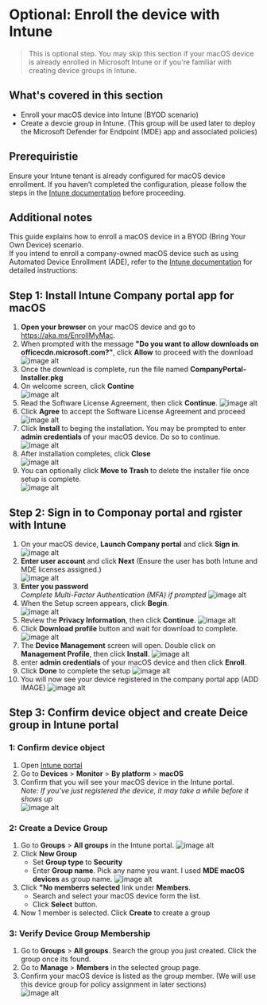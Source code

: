 # Optional: Enroll the device with Intune

> This is optional step. You may skip this section if your macOS device is already enrolled in Microsoft Intune or if you're familiar with creating device groups in Intune.

## What's covered in this section
- Enroll your macOS device into Intune (BYOD scenario)
- Create a devcie group in Intune. (This group will be used later to deploy the Microsoft Defender for Endpoint (MDE) app and associated policies)  


## Prerequiristie
Ensure your Intune tenant is already configured for macOS device enrollment. If you haven’t completed the configuration, please follow the steps in the [Intune documentation](https://learn.microsoft.com/en-us/intune/intune-service/enrollment/macos-enroll) before proceeding.

## Additional notes
This guide explains how to enroll a macOS device in a BYOD (Bring Your Own Device) scenario.  
If you intend to enroll a company-owned macOS device such as using Automated Device Enrollment (ADE), refer to the [Intune documentation](https://learn.microsoft.com/en-us/intune/intune-service/enrollment/macos-enroll) for detailed instructions:  

## Step 1: Install Intune Company portal app for macOS

1. **Open your browser** on your macOS device and go to https://aka.ms/EnrollMyMac.
2. When prompted with the message **"Do you want to allow downloads on officecdn.microsoft.com?"**, click **Allow** to proceed with the download  
   ![image alt](https://github.com/yujiaoMSFT/Microsoft-Defender-For-Endpoint/blob/07a5c99eb247631274801302a602b27f7b92bf86/Images/macOS/Download-IntuneApp.png)
3. Once the download is complete, run the file named **CompanyPortal-Installer.pkg**  
4. On welcome screen, click **Contine**  
   ![image alt](https://github.com/yujiaoMSFT/Microsoft-Defender-For-Endpoint/blob/ca29f659c7991b751e9d055015d4b274a617b99e/Images/macOS/IntuneSetup1.png)
5. Read the Software License Agreement, then click **Continue**.
   ![image alt](https://github.com/yujiaoMSFT/Microsoft-Defender-For-Endpoint/blob/ca29f659c7991b751e9d055015d4b274a617b99e/Images/macOS/IntuneSetup2.png)
6. Click **Agree** to accept the Software License Agreement and proceed
   ![image alt](https://github.com/yujiaoMSFT/Microsoft-Defender-For-Endpoint/blob/ca29f659c7991b751e9d055015d4b274a617b99e/Images/macOS/IntuneSetup3.png)
7. Click **Install** to beging the installation. You may be prompted to enter **admin credentials** of your macOS device. Do so to continue.  
   ![image alt](https://github.com/yujiaoMSFT/Microsoft-Defender-For-Endpoint/blob/ca29f659c7991b751e9d055015d4b274a617b99e/Images/macOS/IntuneSetup4.png)
8. After installation completes, click **Close**  
    ![image alt](https://github.com/yujiaoMSFT/Microsoft-Defender-For-Endpoint/blob/b55879b17ef397b1afb5c291d064099949c59166/Images/macOS/IntuneSetup5.png)
9. You can optionally click **Move to Trash** to delete the installer file once setup is complete.  
   ![image alt](https://github.com/yujiaoMSFT/Microsoft-Defender-For-Endpoint/blob/b55879b17ef397b1afb5c291d064099949c59166/Images/macOS/IntuneSetup6.png)

## Step 2: Sign in to Componay portal and rgister with Intune

1. On your macOS device, **Launch Company portal** and click **Sign in**.  
   ![image alt](https://github.com/yujiaoMSFT/Microsoft-Defender-For-Endpoint/blob/16d3cb06f507760f0b8dd787fd3c3e9752d9b79c/Images/macOS/IntuneRegister1.png)
2. **Enter user account** and click **Next** (Ensure the user has both Intune and MDE licenses assigned.)  
   ![image alt](https://github.com/yujiaoMSFT/Microsoft-Defender-For-Endpoint/blob/16d3cb06f507760f0b8dd787fd3c3e9752d9b79c/Images/macOS/IntuneRegister2.png)
3. **Enter you password**  
   *Complete Multi-Factor Authentication (MFA) if prompted*
   ![image alt](https://github.com/yujiaoMSFT/Microsoft-Defender-For-Endpoint/blob/16d3cb06f507760f0b8dd787fd3c3e9752d9b79c/Images/macOS/IntuneRegister3.png)
4. When the Setup screen appears, click **Begin**.  
   ![image alt](https://github.com/yujiaoMSFT/Microsoft-Defender-For-Endpoint/blob/86df514f8922a8f231f54ef90fecca191e3e86b1/Images/macOS/IntuneRegister4.png)
5. Review the **Privacy Information**, then click **Continue**.
   ![image alt](https://github.com/yujiaoMSFT/Microsoft-Defender-For-Endpoint/blob/86df514f8922a8f231f54ef90fecca191e3e86b1/Images/macOS/IntuneRegister5.png)
6. Click **Download profile** button and  wait for download to complete.
   ![image alt](https://github.com/yujiaoMSFT/Microsoft-Defender-For-Endpoint/blob/86df514f8922a8f231f54ef90fecca191e3e86b1/Images/macOS/IntuneRegister6.png)
7. The **Device Management** screen will open. Double click on **Management Profile**, then click **Install**.
    ![image alt](https://github.com/yujiaoMSFT/Microsoft-Defender-For-Endpoint/blob/fbd0c573e8ff02a50db1df9ade23d926c970e07f/Images/macOS/IntuneRegister7.png)
8. enter **admin credentials** of your macOS device and then click **Enroll**.
9. Click **Done** to complete the setup
    ![image alt](https://github.com/yujiaoMSFT/Microsoft-Defender-For-Endpoint/blob/fbd0c573e8ff02a50db1df9ade23d926c970e07f/Images/macOS/IntuneRegister8.png)
10. You will now see your device registered in the company portal app (ADD IMAGE)
    ![image alt](https://github.com/yujiaoMSFT/Microsoft-Defender-For-Endpoint/blob/fbd0c573e8ff02a50db1df9ade23d926c970e07f/Images/macOS/IntuneRegister9.png)
    
## Step 3: Confirm device object and create Deice group in Intune  portal

### 1: Confirm device object
1. Open [Intune portal](https://aka.ms/memac)
2. Go to **Devices** > **Monitor** > **By platform** > **macOS**
3. Confirm that you will see your macOS device in the Intune portal.  
   *Note: If you’ve just registered the device, it may take a while before it shows up*  
   ![image alt](https://github.com/yujiaoMSFT/Microsoft-Defender-For-Endpoint/blob/8ffa0de589fc4f574434267ea9abef0de219fce9/Images/macOS/IntuneRegisteredDevice.png)

### 2: Create a Device Group
1. Go to **Groups** > **All groups** in the Intune portal.
   ![image alt](https://github.com/yujiaoMSFT/Microsoft-Defender-For-Endpoint/blob/9c61d069821b668335d7402baa7c19c016661043/Images/macOS/Intune-CreateDeviceGroup1.png)
2. Click **New Group**
    - Set **Group type** to **Security**
    - Enter **Group name**. Pick any name you want. I used **MDE macOS devices** as group name.
    ![image alt](https://github.com/yujiaoMSFT/Microsoft-Defender-For-Endpoint/blob/9c61d069821b668335d7402baa7c19c016661043/Images/macOS/Intune-CreateDeviceGroup2.png)
3. Click **"No memberrs selected** link under **Members**.
    - Search and select your macOS device form the list.
    - Click **Select** button. 
 4. Now 1 member is selected. Click **Create** to create a group

### 3: Verify Device Group Membership
1. Go to **Groups** > **All groups**. Search the group you just created. Click the group once its found.
2. Go to **Manage** > **Members** in the selected group page.
3. Confirm your macOS device is listed as the group member. (We will use this device group for policy assignment in later sections)  
   ![image alt](https://github.com/yujiaoMSFT/Microsoft-Defender-For-Endpoint/blob/9c61d069821b668335d7402baa7c19c016661043/Images/macOS/Intune-CreateDeviceGroup3.png)
